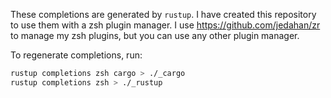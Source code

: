 These completions are generated by `rustup`.
I have created this repository to use them with a zsh plugin manager.
I use https://github.com/jedahan/zr to manage my zsh plugins, but you can use any other plugin manager.

To regenerate completions, run:
```sh
rustup completions zsh cargo > ./_cargo
rustup completions zsh > ./_rustup
```

